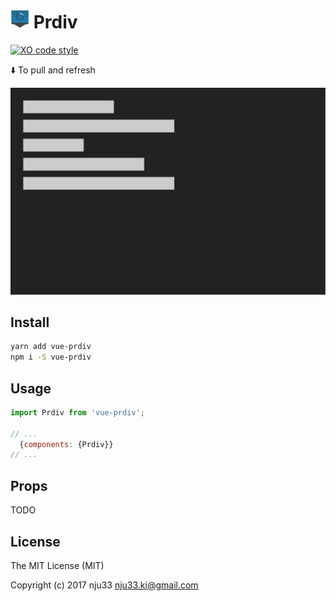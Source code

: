 <h1><img src="https://github.com/nju33/vue-prdiv/blob/master/images/icon_32x32@2x.png?raw=true" width=30>&nbsp;Prdiv</h1>

[![XO code style](https://img.shields.io/badge/code_style-XO-5ed9c7.svg)](https://github.com/sindresorhus/xo)

⬇️ To pull and refresh

![Screenshot](https://github.com/nju33/vue-prdiv/blob/master/images/screenshot.gif?raw=true)

## Install

```bash
yarn add vue-prdiv
npm i -S vue-prdiv
```

## Usage

```js
import Prdiv from 'vue-prdiv';

// ...
  {components: {Prdiv}}
// ...
```

## Props

TODO

## License

The MIT License (MIT)

Copyright (c) 2017 nju33 <nju33.ki@gmail.com>
